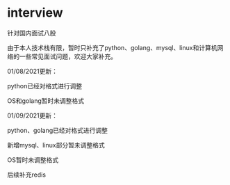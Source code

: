 # interview
针对国内面试八股

由于本人技术栈有限，暂时只补充了python、golang、mysql、linux和计算机网络的一些常见面试问题，欢迎大家补充。

01/08/2021更新：

python已经对格式进行调整

OS和golang暂时未调整格式

01/09/2021更新：

python、golang已经对格式进行调整

新增mysql、linux部分暂未调整格式

OS暂时未调整格式

后续补充redis